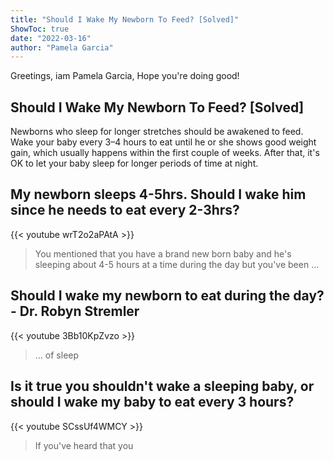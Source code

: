 ```yaml
---
title: "Should I Wake My Newborn To Feed? [Solved]"
ShowToc: true 
date: "2022-03-16"
author: "Pamela Garcia" 
---
```


Greetings, iam Pamela Garcia, Hope you're doing good!
## Should I Wake My Newborn To Feed? [Solved]
Newborns who sleep for longer stretches should be awakened to feed. Wake your baby every 3–4 hours to eat until he or she shows good weight gain, which usually happens within the first couple of weeks. After that, it's OK to let your baby sleep for longer periods of time at night.

## My newborn sleeps 4-5hrs. Should I wake him since he needs to eat every 2-3hrs?
{{< youtube wrT2o2aPAtA >}}
>You mentioned that you have a brand new born baby and he's sleeping about 4-5 hours at a time during the day but you've been ...

## Should I wake my newborn to eat during the day? - Dr. Robyn Stremler
{{< youtube 3Bb10KpZvzo >}}
>... of sleep 

## Is it true you shouldn't wake a sleeping baby, or should I wake my baby to eat every 3 hours?
{{< youtube SCssUf4WMCY >}}
>If you've heard that you 

